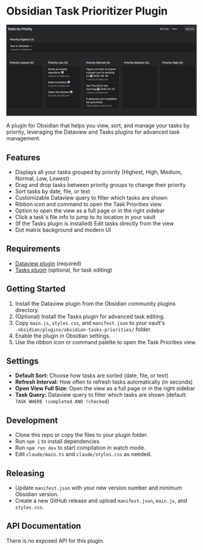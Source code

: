 # Obsidian Task Prioritizer Plugin

![Preview of the Plugin](preview.png)

A plugin for Obsidian that helps you view, sort, and manage your tasks by priority, leveraging the Dataview and Tasks plugins for advanced task management.

## Features

-   Displays all your tasks grouped by priority (Highest, High, Medium, Normal, Low, Lowest)
-   Drag and drop tasks between priority groups to change their priority
-   Sort tasks by date, file, or text
-   Customizable Dataview query to filter which tasks are shown
-   Ribbon icon and command to open the Task Priorities view
-   Option to open the view as a full page or in the right sidebar
-   Click a task's file info to jump to its location in your vault
-   (If the Tasks plugin is installed) Edit tasks directly from the view
-   Dot matrix background and modern UI

## Requirements

-   [Dataview plugin](https://github.com/blacksmithgu/obsidian-dataview) (required)
-   [Tasks plugin](https://github.com/obsidian-tasks-group/obsidian-tasks) (optional, for task editing)

## Getting Started

1. Install the Dataview plugin from the Obsidian community plugins directory.
2. (Optional) Install the Tasks plugin for advanced task editing.
3. Copy `main.js`, `styles.css`, and `manifest.json` to your vault's `.obsidian/plugins/obsidian-tasks-priorities/` folder.
4. Enable the plugin in Obsidian settings.
5. Use the ribbon icon or command palette to open the Task Priorities view.

## Settings

-   **Default Sort:** Choose how tasks are sorted (date, file, or text)
-   **Refresh Interval:** How often to refresh tasks automatically (in seconds)
-   **Open View Full Size:** Open the view as a full page or in the right sidebar
-   **Task Query:** Dataview query to filter which tasks are shown (default: `TASK WHERE !completed AND !checked`)

## Development

-   Clone this repo or copy the files to your plugin folder.
-   Run `npm i` to install dependencies.
-   Run `npm run dev` to start compilation in watch mode.
-   Edit `claude/main.ts` and `claude/styles.css` as needed.

## Releasing

-   Update `manifest.json` with your new version number and minimum Obsidian version.
-   Create a new GitHub release and upload `manifest.json`, `main.js`, and `styles.css`.

## API Documentation

There is no exposed API for this plugin.
